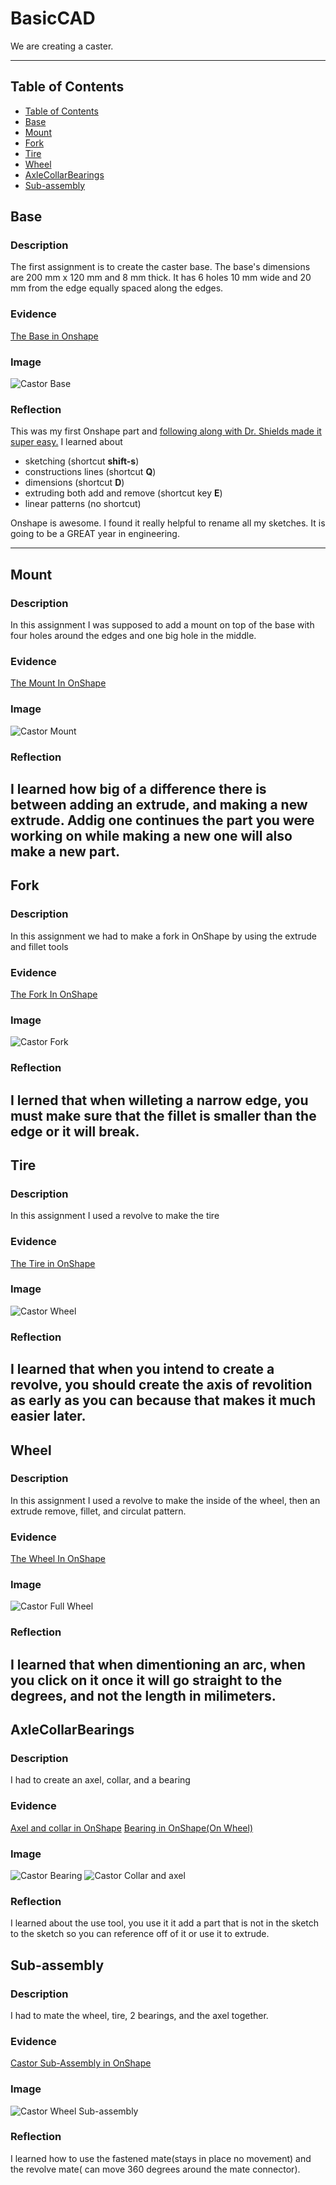# BasicCAD

We are creating a caster.

---
## Table of Contents
* [Table of Contents](#Table-of-Contents)
* [Base](#Base)
* [Mount](#Mount)
* [Fork](#Fork)
* [Tire](#Tire)
* [Wheel](#Wheel)
* [AxleCollarBearings](#AxleCollarBearings)
* [Sub-assembly](#Sub-assembly)

## Base

### Description

The first assignment is to create the caster base.  The base's dimensions are 200 mm x 120 mm and 8 mm thick.  It has 6 holes 10 mm wide and 20 mm from the edge equally spaced along the edges.

### Evidence
[The Base in Onshape](https://cvilleschools.onshape.com/documents/3e6c82eacf231e6fc3a24dc4/w/3e0f7c82c7beb2b477b70da0/e/6babba573028186e7d29a7ce)

### Image
![Castor Base](https://user-images.githubusercontent.com/60944377/95152897-f8e62380-0742-11eb-967e-9998e1057492.PNG)



### Reflection

This was my first Onshape part and [following along with Dr. Shields made it super easy.](https://www.youtube.com/watch?v=93BFUD-HAG8&feature=emb_title&scrlybrkr=5670f0b4)  I learned about 
* sketching (shortcut **shift-s**)
* constructions lines (shortcut **Q**)
* dimensions (shortcut **D**)
* extruding both add and remove (shortcut key **E**)
* linear patterns (no shortcut)

Onshape is awesome.  I found it really helpful to rename all my sketches.  It is going to be a GREAT year in engineering.

---


## Mount

### Description
In this assignment I was supposed to add a mount on top of the base with four holes around the edges and one big hole in the middle.
### Evidence
[The Mount In OnShape](https://cvilleschools.onshape.com/documents/3e6c82eacf231e6fc3a24dc4/w/3e0f7c82c7beb2b477b70da0/e/6babba573028186e7d29a7ce)
### Image
![Castor Mount](https://user-images.githubusercontent.com/60944377/95152961-1c10d300-0743-11eb-9421-91bfc1274488.PNG)
### Reflection
I learned how big of a difference there is between adding an extrude, and making a new extrude. Addig one continues the part you were working on while making a new one will also make a new part.
---


## Fork

### Description
In this assignment we had to make a fork in OnShape by using the extrude and fillet tools
### Evidence
[The Fork In OnShape](https://cvilleschools.onshape.com/documents/fd974398d3ba5cfc9a5272f2/w/61264d3b32e3a84d60427bfd/e/c3d57ebbaba4c7ca286b1d61)
### Image
![Castor Fork](https://user-images.githubusercontent.com/60944377/95152972-2206b400-0743-11eb-951b-c13bb83265b0.PNG)
### Reflection
I lerned that when willeting a narrow edge, you must make sure that the fillet is smaller than the edge or it will break.
---


## Tire

### Description
In this assignment I used a revolve to make the tire
### Evidence
[The Tire in OnShape](https://cvilleschools.onshape.com/documents/1666107d4d8f422ac9b14e1b/w/1ddb882b394ccd5150063f20/e/b488287cb162dc6cf1d3893a)
### Image
![Castor Wheel](https://user-images.githubusercontent.com/60944377/95152975-24690e00-0743-11eb-9b36-072208a2dcc7.PNG)

### Reflection
I learned that when you intend to create a revolve, you should create the axis of revolition as early as you can because that makes it much easier later.
---


## Wheel

### Description
In this assignment I used a revolve to make the inside of the wheel, then an extrude remove, fillet, and circulat pattern.
### Evidence
[The Wheel In OnShape](https://cvilleschools.onshape.com/documents/14f8846804e6cfe3115d821e/w/904640173c5e413f98725e8f/e/53ddb636a013a9a5774b85b2)
### Image
![Castor Full Wheel](https://user-images.githubusercontent.com/60944377/95152981-2632d180-0743-11eb-810a-1b7cee4962be.PNG)


### Reflection
I learned that when dimentioning an arc, when you click on it once it will go straight to the degrees, and not the length in milimeters.
---


## AxleCollarBearings

### Description
I had to create an axel, collar, and a bearing
### Evidence
[Axel and collar in OnShape](https://cvilleschools.onshape.com/documents/579d1b8dc89325812513684d/w/9234c6380c76c0c94228bd79/e/42373cf8172f83b39376ce98)
[Bearing in OnShape(On Wheel)](https://cvilleschools.onshape.com/documents/14f8846804e6cfe3115d821e/w/904640173c5e413f98725e8f/e/6c0d523274749b842f7a1df3)
### Image
![Castor Bearing](https://user-images.githubusercontent.com/60944377/95271362-8e8cbc00-07f2-11eb-8271-fb5fdc9e7a5b.PNG)
![Castor Collar and axel](https://user-images.githubusercontent.com/60944377/95271368-8fbde900-07f2-11eb-8676-2cc00267c1ec.PNG)
### Reflection
I learned about the use tool, you use it it add a part that is not in the sketch to the sketch so you can reference off of it or use it to extrude.


## Sub-assembly

### Description
I had to mate the wheel, tire, 2 bearings, and the axel together.
### Evidence
[Castor Sub-Assembly in OnShape](https://cvilleschools.onshape.com/documents/3e42400eada5f8ded86cd75a/w/0cb3debadb133053fd0977fe/e/26db150056c374b4054d2b4f)
### Image
![Castor Wheel Sub-assembly](https://user-images.githubusercontent.com/60944377/95364100-410d5f00-0885-11eb-9eb8-a09eac98ecc5.PNG)
### Reflection
I learned how to use the fastened mate(stays in place no movement) and the revolve mate( can move 360 degrees around the mate connector).
